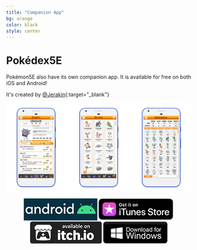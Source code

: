 ```yaml
---
title: "Companion App"
bg: orange
color: black
style: center
---
```

# **Pokédex5E**
Pokémon5E also have its own companion app. It is available for free on both iOS and Android!


It's created by [@Jerakin](https://twitter.com/jerakin){:target="_blank"}


<p align="center">
  <img src="img/screens.png">
</p>

<p align="center">
  <a href="https://github.com/Jerakin/Pokedex5E/releases/download/patch%2Fv1.13.4/Pokedex5E.apk" target="_blank"><img src="img/android_badge.png"></a>
  <a href="https://itunes.apple.com/us/app/pokedex5e/id1463101399?ls=1&mt=8" target="_blank"><img src="img/US_UK_iTunes_Store_Get_Badge_RGB_012618.png"></a>
  <a href="https://jerakin.itch.io/pokedex5e" target="_blank"><img src="img/itch_badge.png"></a>
  <a href="https://github.com/Jerakin/Pokedex5E/releases/download/patch%2Fv1.13.4/pokedex5e-setup.exe" target="_blank"><img src="img/windows_badge.png"></a>
</p>
